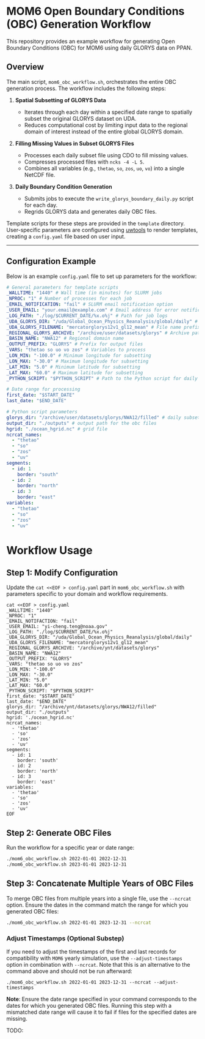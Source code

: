 # MOM6 Open Boundary Conditions (OBC) Generation Workflow

This repository provides an example workflow for generating Open Boundary Conditions (OBC) for MOM6 using daily GLORYS data on PPAN.

## Overview

The main script, `mom6_obc_workflow.sh`, orchestrates the entire OBC generation process. The workflow includes the following steps:

1. **Spatial Subsetting of GLORYS Data**  
   - Iterates through each day within a specified date range to spatially subset the original GLORYS dataset on UDA.  
   - Reduces computational cost by limiting input data to the regional domain of interest instead of the entire global GLORYS domain.

2. **Filling Missing Values in Subset GLORYS Files**  
   - Processes each daily subset file using CDO to fill missing values.  
   - Compresses processed files with `ncks -4 -L 5`.  
   - Combines all variables (e.g., `thetao`, `so`, `zos`, `uo`, `vo`) into a single NetCDF file.

3. **Daily Boundary Condition Generation**  
   - Submits jobs to execute the `write_glorys_boundary_daily.py` script for each day.  
   - Regrids GLORYS data and generates daily OBC files.

Template scripts for these steps are provided in the `template` directory. User-specific parameters are configured using [uwtools](https://github.com/ufs-community/uwtools) to render templates, creating a `config.yaml` file based on user input.

---

## Configuration Example

Below is an example `config.yaml` file to set up parameters for the workflow:

```yaml
# General parameters for template scripts
_WALLTIME: "1440" # Wall time (in minutes) for SLURM jobs
_NPROC: "1" # Number of processes for each job
_EMAIL_NOTIFICATION: "fail" # SLURM email notification option
_USER_EMAIL: "your.email@example.com" # Email address for error notifications
_LOG_PATH: "./log/$CURRENT_DATE/%x.o%j" # Path for job logs
_UDA_GLORYS_DIR: "/uda/Global_Ocean_Physics_Reanalysis/global/daily" # Path to original GLORYS data
_UDA_GLORYS_FILENAME: "mercatorglorys12v1_gl12_mean" # File name prefix for GLORYS data
_REGIONAL_GLORYS_ARCHIVE: "/archive/user/datasets/glorys" # Archive path for processed daily files
_BASIN_NAME: "NWA12" # Regional domain name
_OUTPUT_PREFIX: "GLORYS" # Prefix for output files
_VARS: "thetao so uo vo zos" # Variables to process
_LON_MIN: "-100.0" # Minimum longitude for subsetting
_LON_MAX: "-30.0" # Maximum longitude for subsetting
_LAT_MIN: "5.0" # Minimum latitude for subsetting
_LAT_MAX: "60.0" # Maximum latitude for subsetting
_PYTHON_SCRIPT: "$PYTHON_SCRIPT" # Path to the Python script for daily OBC generation

# Date range for processing
first_date: "$START_DATE"
last_date: "$END_DATE"

# Python script parameters
glorys_dir: "/archive/user/datasets/glorys/NWA12/filled" # daily subset of GLORYS DATA after filling NaN
output_dir: "./outputs" # output path for the obc files
hgrid: "./ocean_hgrid.nc" # grid file
ncrcat_names:
  - "thetao"
  - "so"
  - "zos"
  - "uv"
segments:
  - id: 1
    border: "south"
  - id: 2
    border: "north"
  - id: 3
    border: "east"
variables:
  - "thetao"
  - "so"
  - "zos"
  - "uv"
```

# Workflow Usage

## Step 1: Modify Configuration
Update the `cat <<EOF > config.yaml` part in `mom6_obc_workflow.sh` with parameters specific to your domain and workflow requirements.

```
cat <<EOF > config.yaml
_WALLTIME: "1440"
_NPROC: "1"
_EMAIL_NOTIFACTION: "fail"
_USER_EMAIL: "yi-cheng.teng@noaa.gov"
_LOG_PATH: "./log/$CURRENT_DATE/%x.o%j"
_UDA_GLORYS_DIR: "/uda/Global_Ocean_Physics_Reanalysis/global/daily"
_UDA_GLORYS_FILENAME: "mercatorglorys12v1_gl12_mean"
_REGIONAL_GLORYS_ARCHIVE: "/archive/ynt/datasets/glorys"
_BASIN_NAME: "NWA12"
_OUTPUT_PREFIX: "GLORYS"
_VARS: "thetao so uo vo zos"
_LON_MIN: "-100.0"
_LON_MAX: "-30.0"
_LAT_MIN: "5.0"
_LAT_MAX: "60.0"
_PYTHON_SCRIPT: "$PYTHON_SCRIPT"
first_date: "$START_DATE"
last_date: "$END_DATE"
glorys_dir: "/archive/ynt/datasets/glorys/NWA12/filled"
output_dir: "./outputs"
hgrid: './ocean_hgrid.nc'
ncrcat_names:
  - 'thetao'
  - 'so'
  - 'zos'
  - 'uv'
segments:
  - id: 1
    border: 'south'
  - id: 2
    border: 'north'
  - id: 3
    border: 'east'
variables:
  - 'thetao'
  - 'so'
  - 'zos'
  - 'uv'
EOF
```

## Step 2: Generate OBC Files
Run the workflow for a specific year or date range:

```bash
./mom6_obc_workflow.sh 2022-01-01 2022-12-31
./mom6_obc_workflow.sh 2023-01-01 2023-12-31
```

## Step 3: Concatenate Multiple Years of OBC Files
To merge OBC files from multiple years into a single file, use the `--ncrcat` option. Ensure the dates in the command match the range for which you generated OBC files:

```bash
./mom6_obc_workflow.sh 2022-01-01 2023-12-31 --ncrcat
```
### Adjust Timestamps (Optional Substep)
If you need to adjust the timestamps of the first and last records for compatibility with `MOM6` yearly simulation, use the `--adjust-timestamps` option in combination with `--ncrcat`. Note that this is an alternative to the command above and should not be run afterward: 
```
./mom6_obc_workflow.sh 2022-01-01 2023-12-31 --ncrcat --adjust-timestamps
``` 
**Note**: Ensure the date range specified in your command corresponds to the dates for which you generated OBC files. Running this step with a mismatched date range will cause it to fail if files for the specified dates are missing.

TODO:
